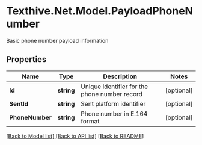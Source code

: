 # Texthive.Net.Model.PayloadPhoneNumber
Basic phone number payload information

## Properties

Name | Type | Description | Notes
------------ | ------------- | ------------- | -------------
**Id** | **string** | Unique identifier for the phone number record | [optional] 
**SentId** | **string** | Sent platform identifier | [optional] 
**PhoneNumber** | **string** | Phone number in E.164 format | [optional] 

[[Back to Model list]](../README.md#documentation-for-models) [[Back to API list]](../README.md#documentation-for-api-endpoints) [[Back to README]](../README.md)

